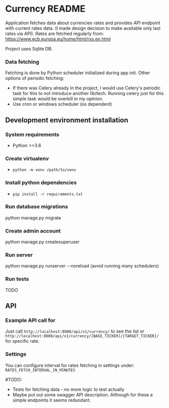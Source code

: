 # Currency README

Application fetches data about currencies rates and provides API endpoint with current rates data. 
(I made design decision to make available only last rates via API).
Rates are fetched regularly from: https://www.ecb.europa.eu/home/html/rss.en.html

Project uses Sqlite DB.

### Data fetching
Fetching is done by Python scheduler initialized during app init.
Other options of periodic fetching:
* If there was Celery already in the project, I would use Celery's periodic task for this to not introduce another lib/tech. Running celery just for this simple task would be overkill in my opinion.
* Use cron or windows scheduler (os dependent)

## Development environment installation

### System requirements
* Python >=3.6

### Create virtualenv
* `python -m venv /path/to/venv`

### Install python dependencies
* `pip install -r requirements.txt`

### Run database migrations
python manage.py migrate

### Create admin account
python manage.py createsuperuser

### Run server
python manage.py runserver --noreload (avoid running many schedulers)

### Run tests
TODO

## API

### Example API call for
Just call `http://localhost:8000/api/v1/currency/` to see the list or `http://localhost:8000/api/v1/currency/[BASE_TICKER]/[TARGET_TICKER]/` for specific rate.


### Settings
You can configure interval for rates fetching in settings under: `RATES_FETCH_INTERVAL_IN_MINUTES`

#TODO:
* Tests for fetching data - no more logic to test actually
* Maybe put out some swagger API description. Although for these a simple endpoints it seems redundant.
